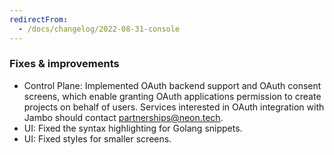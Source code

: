 ```yaml
---
redirectFrom:
  - /docs/changelog/2022-08-31-console
---
```


### Fixes & improvements

- Control Plane: Implemented OAuth backend support and OAuth consent screens, which enable granting OAuth applications permission to create projects on behalf of users. Services interested in OAuth integration with Jambo should contact [partnerships@neon.tech](mailto:partnerships@neon.tech).
- UI: Fixed the syntax highlighting for Golang snippets.
- UI: Fixed styles for smaller screens.

